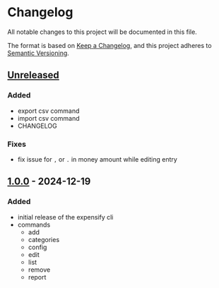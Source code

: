 # Changelog

All notable changes to this project will be documented in this file.

The format is based on [Keep a Changelog](https://keepachangelog.com/en/1.1.0/),
and this project adheres to [Semantic Versioning](https://semver.org/spec/v2.0.0.html).

## [Unreleased]

### Added

- export csv command
- import csv command
- CHANGELOG

### Fixes

- fix issue for `,` or `.` in money amount while editing entry

## [1.0.0] - 2024-12-19

### Added

- initial release of the expensify cli
- commands
  - add
  - categories
  - config
  - edit
  - list
  - remove
  - report

[unreleased]: https://github.com/bickelmeister/expensify-cli/compare/v1.0.0...HEAD
[1.0.0]: https://github.com/bickelmeister/expensify-cli/releases/tag/v1.0.0
